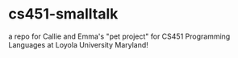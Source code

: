 # cs451-smalltalk

a repo for Callie and Emma's "pet project" for CS451 Programming Languages at Loyola University Maryland!

